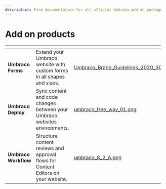 ```yaml
---
description: Find documentation for all official Umbraco add on packages.
---
```


# Add on products

<table data-view="cards"><thead><tr><th></th><th></th><th data-hidden data-card-cover data-type="files"></th><th data-hidden data-card-target data-type="content-ref"></th></tr></thead><tbody><tr><td><strong>Umbraco Forms</strong></td><td>Extend your Umbraco website with custom forms in all shapes and sizes.</td><td><a href="getting-started/developing-websites-with-umbraco/images/Umbraco_Brand_Guidelines_2020_30_Illustrationbuilding.png">Umbraco_Brand_Guidelines_2020_30_Illustrationbuilding.png</a></td><td><a href="http://localhost:5000/o/vHdmkfI8smZW50A5yIZD/s/2XErz7PeSuiFTiCbGF0w/">11.latest</a></td></tr><tr><td><strong>Umbraco Deploy</strong></td><td>Sync content and code changes between your Umbraco websites environments.</td><td><a href="getting-started/images/umbraco_free_way_01.png">umbraco_free_way_01.png</a></td><td><a href="http://localhost:5000/o/vHdmkfI8smZW50A5yIZD/s/wVOXdup737gEj1JyGtg1/">11.latest</a></td></tr><tr><td><strong>Umbraco Workflow</strong></td><td>Structure content reviews and approval flows for Content Editors on your website.</td><td><a href="getting-started/images/umbraco_8_2_A.png">umbraco_8_2_A.png</a></td><td><a href="http://localhost:5000/o/vHdmkfI8smZW50A5yIZD/s/P70U25AMPIZGliN2ZEDE/">11.latest</a></td></tr></tbody></table>
